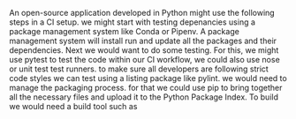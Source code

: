 An open-source application developed in Python might use the following steps in a CI setup. we might start with testing depenancies using a package management system like Conda or Pipenv. A package management system will install run and update all the packages and their dependencies.  Next we would want to do some testing.  For this, we might use pytest to test the code within our CI workflow, we could also use nose or unit test test runners.  to make sure all developers are following strict code styles we can test using a listing package like pylint. we would need to manage the packaging process. for that we could use pip to bring together all the necessary files and upload it to the Python Package Index. To build we would need a build tool such as 
